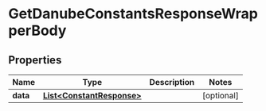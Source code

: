 

# GetDanubeConstantsResponseWrapperBody


## Properties

Name | Type | Description | Notes
------------ | ------------- | ------------- | -------------
**data** | [**List&lt;ConstantResponse&gt;**](ConstantResponse.md) |  |  [optional]



